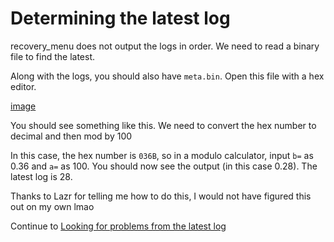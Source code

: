 # Determining the latest log

recovery_menu does not output the logs in order. We need to read a binary file to find the latest.

Along with the logs, you should also have `meta.bin`. Open this file with a hex editor.

[image](https://github.com/DardelHMB/udpih-troubleshooting-guide/blob/main/docs/image/image.png)

You should see something like this. We need to convert the hex number to decimal and then mod by 100

In this case, the hex number is `036B`, so in a modulo calculator, input `b=` as 0.36 and `a=` as 100. You should now see the output (in this case 0.28). The latest log is 28.


Thanks to Lazr for telling me how to do this, I would not have figured this out on my own lmao


Continue to [Looking for problems from the latest log](/docs/problemfinding.md)
